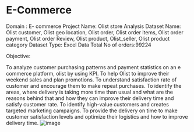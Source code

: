 # E-Commerce

Domain : E- commerce
Project Name: Olist store Analysis
Dataset Name: Olist customer, Olist geo location, Olist order, Olist order items, Olist order payment, Olist order Review, Olist product, Olist_seller, Olist product category
Dataset Type: Excel Data
Total No of orders:99224


Objective:

To analyze customer purchasing patterns and payment statistics on an e commerce platform, olist by using KPI.
To help Olist to improve their weekend sales and plan promotions.
To understand satisfaction rate of customer and encourage them to make repeat purchases.
To identify the areas, where delivery is taking more time than usual and what are the reasons behind that and how they can improve their delivery time and satisfy customer rate.
To identify high-value customers  and creates targeted marketing campaigns.
 To provide the delivery on time to make customer satisfaction levels and optimize their logistics and how to improve delivery time.
![image](https://github.com/MansiAgrawal18/E-Commerce/assets/142067768/3decc8ea-849f-4cd2-9b64-dea90f35e2e3)

